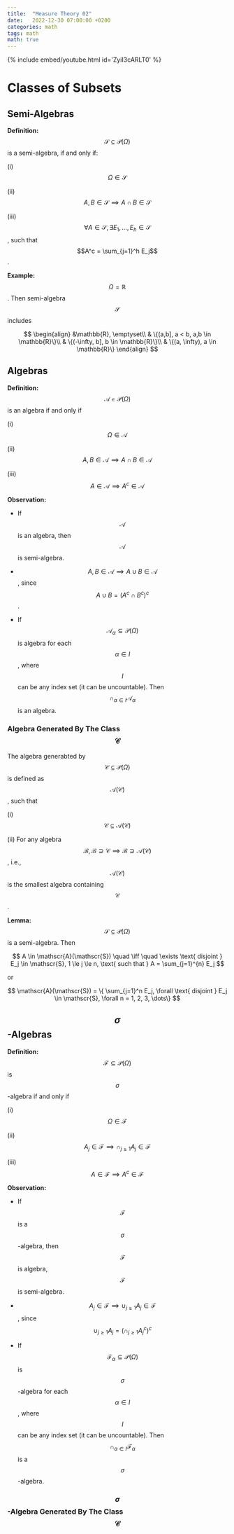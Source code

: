 ```yaml
---
title:  "Measure Theory 02"
date:   2022-12-30 07:00:00 +0200
categories: math
tags: math
math: true
---
```



{% include embed/youtube.html id='ZyiI3cARLT0' %}

# Classes of Subsets

## Semi-Algebras

**Definition:** $$\mathscr{S} \subseteq \mathscr{P}(\Omega)$$ is a semi-algebra, if and only if:

(i) $$\Omega \in \mathscr{S}$$

(ii) $$A, B \in \mathscr{S} \implies A \cap B \in \mathscr{S}$$

(iii) $$\forall A \in \mathscr{S}, \exists E_1, \dots, E_h \in \mathscr{S}$$, such that $$A^c = \sum_{j=1}^h E_j$$.

**Example:** $$\Omega = \mathbb{R}$$.
Then semi-algebra $$\mathscr{S}$$ includes

$$
\begin{align}
&\mathbb{R}, \emptyset\\
& \{(a,b], a < b, a,b \in \mathbb{R}\}\\
& \{(-\infty, b], b \in \mathbb{R}\}\\
& \{(a, \infty), a \in \mathbb{R}\}
\end{align}
$$

## Algebras

**Definition:** $$\mathscr{A} \in \mathscr{P}(\Omega)$$ is an algebra if and only if

(i) $$\Omega \in \mathscr{A}$$

(ii) $$A,B \in \mathscr{A} \implies A \cap B \in \mathscr{A}$$

(iii) $$A \in \mathscr{A} \implies A^c \in \mathscr{A}$$

**Observation:**

- If $$\mathscr{A}$$ is an algebra, then $$\mathscr{A}$$ is semi-algebra.

- $$A, B \in \mathscr{A} \implies A \cup B \in \mathscr{A}$$, since $$A \cup B = (A^c \cap B^c)^c$$.

- If $$\mathscr{A}_{\alpha} \subseteq \mathscr{P}(\Omega)$$ is algebra for each $$\alpha \in I$$, where $$I$$ can be any index set (it can be uncountable).
Then $$\cap_{\alpha \in I} \mathscr{A}_{\alpha}$$ is an algebra.

### Algebra Generated By The Class $$\mathscr{C}$$

The algebra generabted by $$\mathscr{C} \subseteq \mathscr{P}(\Omega)$$ is defined as $$\mathscr{A}(\mathscr{C})$$, such that

(i) $$\mathscr{C} \subseteq \mathscr{A}(\mathscr{C})$$

(ii) For any algebra $$\mathscr{B}, \mathscr{B} \supseteq \mathscr{C} \implies \mathscr{B} \supseteq \mathscr{A}(\mathscr{C})$$, i.e., $$\mathscr{A}(\mathscr{C})$$ is the smallest algebra containing $$\mathscr{C}$$.

**Lemma:** $$\mathscr{S} \subseteq \mathscr{P}(\Omega)$$ is a semi-algebra. Then

$$
A \in \mathscr{A}(\mathscr{S}) \quad \iff \quad \exists \text{ disjoint } E_j \in \mathscr{S}, 1 \le j \le n, \text{ such that } A = \sum_{j=1}^{n} E_j
$$

or

$$
\mathscr{A}(\mathscr{S}) = \{ \sum_{j=1}^n E_j, \forall \text{ disjoint } E_j \in \mathscr{S}, \forall n = 1, 2, 3, \dots\}
$$

## $$\sigma$$-Algebras

**Definition:** $$\mathscr{F} \subseteq \mathscr{P}(\Omega)$$ is $$\sigma$$-algebra if and only if

(i) $$\Omega \in \mathscr{F}$$

(ii) $$A_j \in \mathscr{F} \implies \cap_{j\ge 1} A_j \in \mathscr{F}$$

(iii) $$A \in \mathscr{F} \implies A^c \in \mathscr{F}$$

**Observation:**

- If $$\mathscr{F}$$ is a $$\sigma$$-algebra, then $$\mathscr{F}$$ is algebra, $$\mathscr{F}$$ is semi-algebra.

- $$A_j \in \mathscr{F} \implies \cup_{j \ge 1} A_j \in \mathscr{F}$$, since $$\cup_{j \ge 1} A_j = (\cap_{j \ge 1} A_j^c)^c$$

- If $$\mathscr{F}_{\alpha} \subseteq \mathscr{P}(\Omega)$$ is $$\sigma$$-algebra for each $$\alpha \in I$$, where $$I$$ can be any index set (it can be uncountable).
Then $$\cap_{\alpha \in I} \mathscr{F}_{\alpha}$$ is a $$\sigma$$-algebra.

### $$\sigma$$-Algebra Generated By The Class $$\mathscr{C}$$
